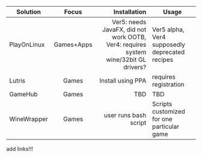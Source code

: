 | Solution | Focus   | Installation  | Usage |
| ---------|:-------:| -------------:|-------|
| PlayOnLinux | Games+Apps | Ver5: needs JavaFX, did not work OOTB, Ver4: requires system wine/32bit GL drivers? | Ver5 alpha, Ver4 supposedly deprecated recipes |
| Lutris      | Games      | Install using PPA | requires registration |
| GameHub | Games      |  TBD | TBD |
| WineWrapper | Games | user runs bash script | Scripts customized for one particular game | 

add links!!!

